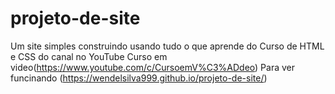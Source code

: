 # projeto-de-site
Um site simples construindo usando tudo o que aprende do Curso de HTML e CSS do canal no YouTube Curso em video(https://www.youtube.com/c/CursoemV%C3%ADdeo)
Para ver funcinando (https://wendelsilva999.github.io/projeto-de-site/)
